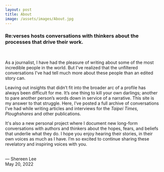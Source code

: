 ```yaml
---
layout: post
title: About
image: /assets/images/About.jpg
---
```


<h3>Re:verses hosts conversations with thinkers about the processes that drive their work.</h3><br>

As a journalist, I have had the pleasure of writing about some of the most incredible people in the world. But I've realized that the unfiltered conversations I've had tell much more about these people than an edited story can.

Leaving out insights that didn’t fit into the broader arc of a profile has always been difficult for me. It’s one thing to kill your own darlings; another to pare another person’s words down in service of a narrative. This site is my answer to that struggle. Here, I’ve posted a full archive of conversations I've had while writing articles and interviews for the <em>Taipei Times, Ploughshares</em> and other publications.

It's also a new personal project where I document new long-form conversations with authors and thinkers about the hopes, fears, and beliefs that underlie what they do. I hope you enjoy hearing their stories, in their own voices as much as I have. I’m so excited to continue sharing these revelatory and inspiring voices with you. <br> <br>

— Shereen Lee <br>
    May 20, 2022
